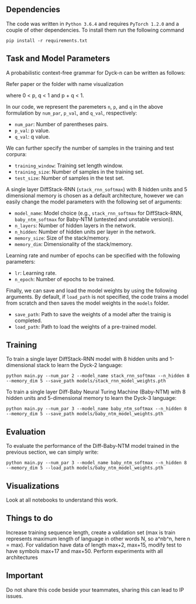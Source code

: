 ## Dependencies
The code was written in `Python 3.6.4` and requires `PyTorch 1.2.0` and a couple of other dependencies. 
To install them run the following command
```
pip install -r requirements.txt
```

## Task and Model Parameters
A probabilistic context-free grammar for Dyck-n can be written as follows:

Refer paper or the folder with name visualization

where 0 < p, q < 1 and p + q < 1.

In our code, we represent the paremeters `n`, `p`, and `q` in the above formulation by `num_par`, `p_val`, and `q_val`, respectively:
* `num_par`: Number of parentheses pairs.
* `p_val`: p value.
* `q_val`: q value.

We can further specify the number of samples in the training and test corpura:
* `training_window`: Training set length window.
* `training_size`: Number of samples in the training set.
* `test_size`: Number of samples in the test set.

A single layer DiffStack-RNN (`stack_rnn_softmax`) with 8 hidden units and 5 dimensional memory is chosen as a default architecture, however we can easily change the model parameters with the following set of arguments:
* `model_name`: Model choice (e.g., `stack_rnn_softmax` for DiffStack-RNN, `baby_ntm_softmax` for Baby-NTM (untested and unstable version)).
* `n_layers`: Number of hidden layers in the network.
* `n_hidden`: Number of hidden units per layer in the network.
* `memory_size`: Size of the stack/memory.
* `memory_dim`: Dimensionality of the stack/memory.


Learning rate and number of epochs can be specified with the following parameters:
* `lr`: Learning rate.
* `n_epoch`: Number of epochs to be trained.

Finally, we can save and load the model weights by using the following arguments. By default, if `load_path` is not specified, the code trains a model from scratch and then saves the model weights in the `models` folder.
* `save_path`: Path to save the weights of a model after the trainig is completed.
* `load_path`: Path to load the weights of a pre-trained model.


## Training
To train a single layer DiffStack-RNN model with 8 hidden units and 1-dimensional stack to learn the Dyck-2 language:

`python main.py --num_par 2 --model_name stack_rnn_softmax --n_hidden 8 --memory_dim 5 --save_path models/stack_rnn_model_weights.pth`

To train a single layer Diff-Baby Neural Turing Machine (Baby-NTM) with 8 hidden units and 5-dimensional memory to learn the Dyck-3 language:

`python main.py --num_par 3 --model_name baby_ntm_softmax --n_hidden 8 --memory_dim 5 --save_path models/baby_ntm_model_weights.pth`

## Evaluation
To evaluate the performance of the Diff-Baby-NTM model trained in the previous section, we can simply write:

`python main.py --num_par 3 --model_name baby_ntm_softmax --n_hidden 8 --memory_dim 5 --load_path models/baby_ntm_model_weights.pth`


## Visualizations
Look at all notebooks to understand this work.

## Things to do
Increase training sequence length, create a validation set (max is train represents maximum length of language in other words N, so a^nb^n, here n = max). For validation have data of length max+2, max+15, modify test to have symbols max+17 and max+50. Perform experiments with all architectures

## Important 
Do not share this code beside your teammates, sharing this can lead to IP issues.